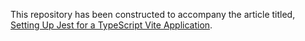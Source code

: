 This repository has been constructed to accompany the article titled, [Setting Up Jest for a TypeScript Vite Application](https://javascript.plainenglish.io/setting-up-jest-for-a-typescript-vite-application-45fae7cc304d).